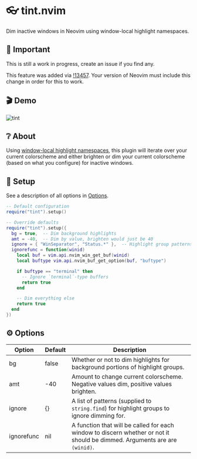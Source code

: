 # :eyeglasses: tint.nvim

Dim inactive windows in Neovim using window-local highlight namespaces.

## :construction: Important

This is still a work in progress, create an issue if you find any.

This feature was added via [!13457](https://github.com/neovim/neovim/pull/13457). Your version of Neovim must
include this change in order for this to work.

## :clapper: Demo

![tint](https://user-images.githubusercontent.com/31262046/188242698-3588074d-176b-4926-834f-ab9cf6302cd2.gif)

## :grey_question: About

Using [window-local highlight namespaces](https://github.com/neovim/neovim/pull/13457), this plugin will iterate
over your current colorscheme and either brighten or dim your current colorscheme (based on what you configure)
for inactive windows.

## :electric_plug: Setup

See a description of all options in [Options](#options).

```lua
-- Default configuration
require("tint").setup()

-- Override defaults
require("tint").setup({
  bg = true,  -- Dim background highlights
  amt = -40,  -- Dim by value, brighten would just be 40
  ignore = { "WinSeparator", "Status.*" },  -- Highlight group patterns to ignore
  ignorefunc = function(winid)
    local buf = vim.api.nvim_win_get_buf(winid)
    local buftype vim.api.nvim_buf_get_option(buf, "buftype")

    if buftype == "terminal" then
      -- Ignore `terminal`-type buffers
      return true
    end

    -- Dim everything else
    return true
  end
})
```

## :gear: Options

| Option | Default | Description                                                                                |
|--------|---------|--------------------------------------------------------------------------------------------|
| bg     | false   | Whether or not to dim highlights for background portions of highlight groups.              |
| amt    | -40     | Amount to change current colorscheme. Negative values dim, positive values brighten.       |
| ignore | {}      | A list of patterns (supplied to `string.find`) for highlight groups to ignore dimming for. |
| ignorefunc | nil | A function that will be called for each window to discern whether or not it should be dimmed. Arguments are are `(winid)`. |
